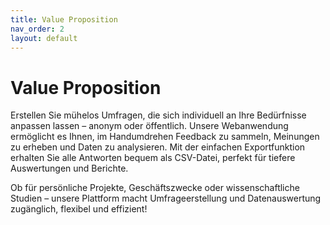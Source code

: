 ```yaml
---
title: Value Proposition
nav_order: 2
layout: default
---
```


# Value Proposition
 

Erstellen Sie mühelos Umfragen, die sich individuell an Ihre Bedürfnisse anpassen lassen – anonym oder öffentlich. Unsere Webanwendung ermöglicht es Ihnen, im Handumdrehen Feedback zu sammeln, Meinungen zu erheben und Daten zu analysieren. Mit der einfachen Exportfunktion erhalten Sie alle Antworten bequem als CSV-Datei, perfekt für tiefere Auswertungen und Berichte.  

Ob für persönliche Projekte, Geschäftszwecke oder wissenschaftliche Studien – unsere Plattform macht Umfrageerstellung und Datenauswertung zugänglich, flexibel und effizient!